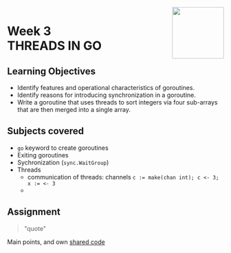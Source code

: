 <a href="../">
<img src="/img/Concurrency_in_Go_logo.avif" width="120" align="right">
</a>

# Week 3 <br> THREADS IN GO

## Learning Objectives
- Identify features and operational characteristics of goroutines.
- Identify reasons for introducing synchronization in a goroutine.
- Write a goroutine that uses threads to sort integers via four sub-arrays that are then merged into a single array.

## Subjects covered
- `go` keyword to create goroutines
- Exiting goroutines
- Sychronization (`sync.WaitGroup`)
- Threads
  - communication of threads: channels `c := make(chan int); c <- 3; x := <- 3`
  - 

## Assignment

>"quote"

Main points, and own [shared code](./code.language) 
